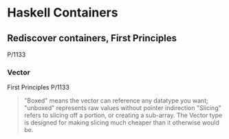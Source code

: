 # Haskell Containers

## Rediscover containers, First Principles

P/1133

### Vector

First Principles P/1133

> "Boxed" means the vector can reference any datatype you want;
> "unboxed" represents raw values without pointer indirection
> "Slicing" refers to slicing off a portion, or creating a sub-array.
> The Vector type is designed for making slicing much cheaper than it otherwise would be.
